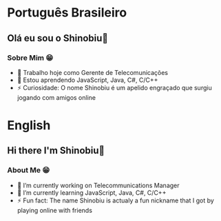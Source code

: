 # Português Brasileiro

## Olá eu sou o Shinobiu👋

### Sobre Mim 😁

- 🔭 Trabalho hoje como Gerente de Telecomunicações
- 🌱 Estou aprendendo JavaScript, Java, C#, C/C++
- ⚡ Curiosidade: O nome Shinobiu é um apelido engraçado que surgiu jogando com amigos online

# English

## Hi there I'm Shinobiu👋

### About Me 😁

- 🔭 I’m currently working on Telecommunications Manager
- 🌱 I’m currently learning JavaScript, Java, C#, C/C++
- ⚡ Fun fact: The name Shinobiu is actualy a fun nickname that I got by playing online with friends
